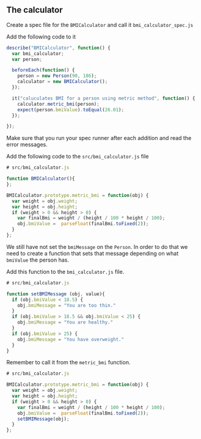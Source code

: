 ## The calculator


Create a spec file for the `BMICalculator` and call it `bmi_calculator_spec.js` 

Add the following code to it

```js
describe("BMICalculator", function() {
  var bmi_calculator;
  var person;

  beforeEach(function() {
    person = new Person(90, 186);
    calculator = new BMICalculator();
  });

  it("caluculates BMI for a person using metric method", function() {
    calculator.metric_bmi(person);
    expect(person.bmiValue).toEqual(26.01);
  });

});
```

Make sure that you run your spec runner after each addition and read the error messages. 

Add the following code to the `src/bmi_calculator.js` file

```js
# src/bmi_calculator.js

function BMICalculator(){
};

BMICalculator.prototype.metric_bmi = function(obj) {
  var weight = obj.weight;
  var height = obj.height;
  if (weight > 0 && height > 0) {
    var finalBmi = weight / (height / 100 * height / 100);
    obj.bmiValue =  parseFloat(finalBmi.toFixed(2));
  }
};
```

We still have not set the `bmiMessage` on the `Person`. In order to do that we need to create a function that sets that message depending on what `bmiValue` the person has.

Add this function to the `bmi_calculator.js` file.

```js
# src/bmi_calculator.js

function setBMIMessage (obj, value){
  if (obj.bmiValue < 18.5) {
    obj.bmiMessage = "You are too thin."
  }
  if (obj.bmiValue > 18.5 && obj.bmiValue < 25) {
    obj.bmiMessage = "You are healthy."
  }
  if (obj.bmiValue > 25) {
    obj.bmiMessage = "You have overweight."
  }
}
```

Remember to call it from the `metric_bmi` function.

```js
# src/bmi_calculator.js

BMICalculator.prototype.metric_bmi = function(obj) {
  var weight = obj.weight;
  var height = obj.height;
  if (weight > 0 && height > 0) {
    var finalBmi = weight / (height / 100 * height / 100);
    obj.bmiValue =  parseFloat(finalBmi.toFixed(2));
    setBMIMessage(obj);
  }
};
```

